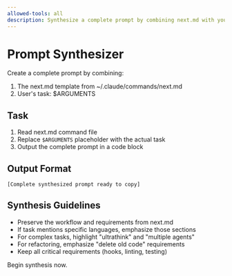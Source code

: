 ```yaml
---
allowed-tools: all
description: Synthesize a complete prompt by combining next.md with your arguments
---
```


# Prompt Synthesizer

Create a complete prompt by combining:

1. The next.md template from ~/.claude/commands/next.md
2. User's task: $ARGUMENTS

## Task

1. Read next.md command file
2. Replace `$ARGUMENTS` placeholder with the actual task
3. Output the complete prompt in a code block

## Output Format

```
[Complete synthesized prompt ready to copy]
```

## Synthesis Guidelines

- Preserve the workflow and requirements from next.md
- If task mentions specific languages, emphasize those sections
- For complex tasks, highlight "ultrathink" and "multiple agents"
- For refactoring, emphasize "delete old code" requirements
- Keep all critical requirements (hooks, linting, testing)

Begin synthesis now.
